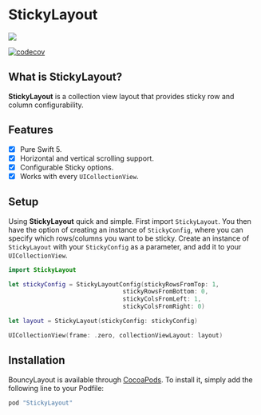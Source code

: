 # StickyLayout

<img src="https://travis-ci.org/jeffreysfllo24/StickyLayout.svg?branch=master">

[![codecov](https://codecov.io/gh/jeffreysfllo24/StickyLayout/branch/master/graph/badge.svg)](https://codecov.io/gh/jeffreysfllo24/StickyLayout)

## What is StickyLayout?
**StickyLayout** is a collection view layout that provides sticky row and column configurability.

## Features

- [X] Pure Swift 5.
- [X] Horizontal and vertical scrolling support.
- [X] Configurable Sticky options.
- [X] Works with every `UICollectionView`.

## Setup
Using **StickyLayout** quick and simple. First import `StickyLayout`. You then have the option of creating an instance of `StickyConfig`, where you can specify which rows/columns you want to be sticky. Create an instance of `StickyLayout` with your `StickyConfig` as a parameter, and add it to your `UICollectionView`.

```swift
import StickyLayout
```
```swift
let stickyConfig = StickyLayoutConfig(stickyRowsFromTop: 1,
                                stickyRowsFromBottom: 0,
                                stickyColsFromLeft: 1,
                                stickyColsFromRight: 0)

let layout = StickyLayout(stickyConfig: stickyConfig)
```
```swift
UICollectionView(frame: .zero, collectionViewLayout: layout)
```

## Installation
BouncyLayout is available through [CocoaPods](http://cocoapods.org). To install
it, simply add the following line to your Podfile:

```ruby
pod "StickyLayout"
```
